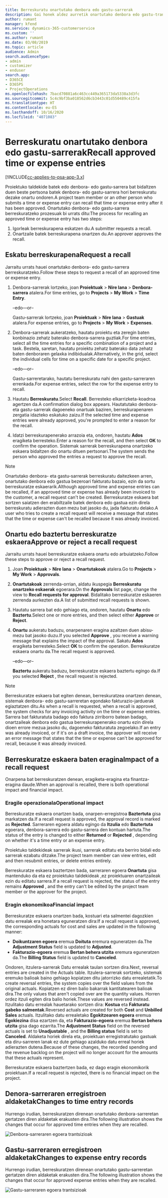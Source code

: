 ```yaml
---
title: Berreskuratu onartutako denbora edo gastu-sarrerak
description: Gai honek aldez aurretik onartutako denbora edo gastu-transakzioa berreskuratzeari buruzko informazioa eskaintzen du.
author: rumant
manager: kfend
ms.service: dynamics-365-customerservice
ms.custom: ''
ms.author: rumant
ms.date: 03/08/2019
ms.topic: article
audience: Admin
search.audienceType:
- admin
- customizer
- enduser
search.app:
- D365CE
- D365PS
- ProjectOperations
ms.openlocfilehash: 7bacd70881a6c463cc449a365173da5338a3d3fc
ms.sourcegitcommit: 5c4c9bf3ba018562d6cb3443c01d550489c415fa
ms.translationtype: HT
ms.contentlocale: eu-ES
ms.lasthandoff: 10/16/2020
ms.locfileid: "4071083"
---
```

# <a name="recall-approved-time-or-expense-entries"></a><span data-ttu-id="40d4e-103">Berreskuratu onartutako denbora edo gastu-sarrerak</span><span class="sxs-lookup"><span data-stu-id="40d4e-103">Recall approved time or expense entries</span></span>

[!INCLUDE[cc-applies-to-psa-app-3.x](../includes/cc-applies-to-psa-app-3x.md)]

<span data-ttu-id="40d4e-104">Proiektuko taldekide batek edo denbora- edo gastu-sarrera bat bidaltzen duen beste pertsona batek denbora- edo gastu-sarrera hori berreskuratu dezake onartu ondoren.</span><span class="sxs-lookup"><span data-stu-id="40d4e-104">A project team member or an other person who submits a time or expense entry can recall that time or expense entry after it has been approved.</span></span> <span data-ttu-id="40d4e-105">Onartutako denbora- edo gastu-sarrera berreskuratzeko prozesuak bi urrats ditu:</span><span class="sxs-lookup"><span data-stu-id="40d4e-105">The process for recalling an approved time or expense entry has two steps:</span></span>

1. <span data-ttu-id="40d4e-106">Igorleak berreskurapena eskatzen du.</span><span class="sxs-lookup"><span data-stu-id="40d4e-106">A submitter requests a recall.</span></span>
2. <span data-ttu-id="40d4e-107">Onartzaile batek berreskurapena onartzen du.</span><span class="sxs-lookup"><span data-stu-id="40d4e-107">An approver approves the recall.</span></span>

## <a name="request-a-recall"></a><span data-ttu-id="40d4e-108">Eskatu berreskurapena</span><span class="sxs-lookup"><span data-stu-id="40d4e-108">Request a recall</span></span>

<span data-ttu-id="40d4e-109">Jarraitu urrats hauei onartutako denbora- edo gastu-sarrera berreskuratzeko.</span><span class="sxs-lookup"><span data-stu-id="40d4e-109">Follow these steps to request a recall of an approved time or expense entry.</span></span>

1. <span data-ttu-id="40d4e-110">Denbora-sarrerak lortzeko, joan **Proiektuak** \> **Nire lana** \> **Denbora-sarrera** atalera.</span><span class="sxs-lookup"><span data-stu-id="40d4e-110">For time entries, go to **Projects** \> **My Work** \> **Time Entry**.</span></span>

    <span data-ttu-id="40d4e-111">–edo–</span><span class="sxs-lookup"><span data-stu-id="40d4e-111">–or–</span></span>

    <span data-ttu-id="40d4e-112">Gastu-sarrerak lortzeko, joan **Proiektuak** \> **Nire lana** \> **Gastuak** atalera.</span><span class="sxs-lookup"><span data-stu-id="40d4e-112">For expense entries, go to **Projects** \> **My Work** \> **Expenses**.</span></span>

2. <span data-ttu-id="40d4e-113">Denbora-sarrerak aukeratzeko, hautatu proiektu eta zeregin baten konbinazio zehatz baterako denbora-sarrera guztiak.</span><span class="sxs-lookup"><span data-stu-id="40d4e-113">For time entries, select all the time entries for a specific combination of a project and a task.</span></span> <span data-ttu-id="40d4e-114">Bestela, saretan, hautatu proiektu zehatz baterako data zehatz baten denboraren gelaxka indibidualak.</span><span class="sxs-lookup"><span data-stu-id="40d4e-114">Alternatively, in the grid, select the individual cells for time on a specific date for a specific project.</span></span>

    <span data-ttu-id="40d4e-115">–edo–</span><span class="sxs-lookup"><span data-stu-id="40d4e-115">–or–</span></span>

    <span data-ttu-id="40d4e-116">Gastu-sarreretarako, hautatu berreskuratu nahi den gastu-sarreraren errenkada.</span><span class="sxs-lookup"><span data-stu-id="40d4e-116">For expense entries, select the row for the expense entry to recall.</span></span>

3. <span data-ttu-id="40d4e-117">Hautatu **Berreskuratu**.</span><span class="sxs-lookup"><span data-stu-id="40d4e-117">Select **Recall**.</span></span> <span data-ttu-id="40d4e-118">Berresteko elkarrizketa-koadroa agertzen da.</span><span class="sxs-lookup"><span data-stu-id="40d4e-118">A confirmation dialog box appears.</span></span> <span data-ttu-id="40d4e-119">Hautatutako denbora- eta gastu-sarrerak dagoeneko onartuak baziren, berreskurapenaren zergatia idazteko eskatuko zaizu.</span><span class="sxs-lookup"><span data-stu-id="40d4e-119">If the selected time and expense entries were already approved, you're prompted to enter a reason for the recall.</span></span>
4. <span data-ttu-id="40d4e-120">Idatzi berreskurapenerako arrazoia eta, ondoren, hautatu **Ados** eragiketa berresteko.</span><span class="sxs-lookup"><span data-stu-id="40d4e-120">Enter a reason for the recall, and then select **OK** to confirm the operation.</span></span> <span data-ttu-id="40d4e-121">Sistemak sarrerak berreskurapena onartzeko eskaera bidaltzen dio onartu dituen pertsonari.</span><span class="sxs-lookup"><span data-stu-id="40d4e-121">The system sends the person who approved the entries a request to approve the recall.</span></span>

> [!NOTE]
> <span data-ttu-id="40d4e-122">Onartutako denbora- eta gastu-sarrerak berreskuratu daitezkeen arren, onartutako denbora edo gastua bezeroari fakturatu bazaio, ezin da sortu berreskuratze eskaerarik.</span><span class="sxs-lookup"><span data-stu-id="40d4e-122">Although approved time and expense entries can be recalled, if an approved time or expense has already been invoiced to the customer, a recall request can't be created.</span></span> <span data-ttu-id="40d4e-123">Berreskuratze eskaera bat sortzen saiatzen den erabiltzaile batek denbora edo gastua ezin direla berreskuratu adierazten duen mezu bat jasoko du, jada fakturatu delako.</span><span class="sxs-lookup"><span data-stu-id="40d4e-123">A user who tries to create a recall request will receive a message that states that the time or expense can't be recalled because it was already invoiced.</span></span>

## <a name="approve-or-reject-a-recall-request"></a><span data-ttu-id="40d4e-124">Onartu edo baztertu berreskuratze eskaera</span><span class="sxs-lookup"><span data-stu-id="40d4e-124">Approve or reject a recall request</span></span>

<span data-ttu-id="40d4e-125">Jarraitu urrats hauei berreskuratze eskaera onartu edo arbuiatzeko.</span><span class="sxs-lookup"><span data-stu-id="40d4e-125">Follow these steps to approve or reject a recall request.</span></span>

1. <span data-ttu-id="40d4e-126">Joan **Proiektuak** \> **Nire lana** \> **Onartutakoak** atalera.</span><span class="sxs-lookup"><span data-stu-id="40d4e-126">Go to **Projects** \> **My Work** \> **Approvals**.</span></span>
2. <span data-ttu-id="40d4e-127">**Onartutakoak** zerrenda-orrian, aldatu ikuspegia **Berreskuratu onartzeko eskaerak** egoerara.</span><span class="sxs-lookup"><span data-stu-id="40d4e-127">On the **Approvals** list page, change the view to **Recall requests for approval**.</span></span> <span data-ttu-id="40d4e-128">Bidalitako berreskuratze eskaeren zerrenda aurkezten da.</span><span class="sxs-lookup"><span data-stu-id="40d4e-128">A list of submitted recall requests is shown.</span></span>
3. <span data-ttu-id="40d4e-129">Hautatu sarrera bat edo gehiago eta, ondoren, hautatu **Onartu** edo **Baztertu**.</span><span class="sxs-lookup"><span data-stu-id="40d4e-129">Select one or more entries, and then select either **Approve** or **Reject**.</span></span>
4. <span data-ttu-id="40d4e-130">**Onartu** aukeratu baduzu, onarpenaren eragina azaltzen duen abisu-mezu bat jasoko duzu.</span><span class="sxs-lookup"><span data-stu-id="40d4e-130">If you selected **Approve** , you receive a warning message that explains the impact of the approval.</span></span> <span data-ttu-id="40d4e-131">Sakatu **Ados** eragiketa berresteko.</span><span class="sxs-lookup"><span data-stu-id="40d4e-131">Select **OK** to confirm the operation.</span></span> <span data-ttu-id="40d4e-132">Berreskuratze eskaera onartu da.</span><span class="sxs-lookup"><span data-stu-id="40d4e-132">The recall request is approved.</span></span>

    <span data-ttu-id="40d4e-133">–edo–</span><span class="sxs-lookup"><span data-stu-id="40d4e-133">–or–</span></span>

    <span data-ttu-id="40d4e-134">**Baztertu** aukeratu baduzu, berreskuratze eskaera baztertu egingo da.</span><span class="sxs-lookup"><span data-stu-id="40d4e-134">If you selected **Reject** , the recall request is rejected.</span></span>

> [!NOTE]
> <span data-ttu-id="40d4e-135">Berreskuratze eskaera bat egiten denean, berreskuratzea onartzen denean, sistemak denbora- edo gastu-sarreretan egondako fakturazio-jarduerak egiaztatzen ditu.</span><span class="sxs-lookup"><span data-stu-id="40d4e-135">As when a recall is requested, when a recall is approved, the system checks for any invoicing activity on the time or expense entries.</span></span> <span data-ttu-id="40d4e-136">Sarrera bat fakturatuta badago edo faktura zirriborro batean badago, onartzaileak denbora edo gastua berreskurapenerako onartu ezin direla dioen errore mezua jasoko du, dagoeneko fakturatuta zegoelako.</span><span class="sxs-lookup"><span data-stu-id="40d4e-136">If an entry was already invoiced, or if it's on a draft invoice, the approver will receive an error message that states that the time or expense can't be approved for recall, because it was already invoiced.</span></span>

## <a name="impact-of-a-recall-request"></a><span data-ttu-id="40d4e-137">Berreskuratze eskaera baten eragina</span><span class="sxs-lookup"><span data-stu-id="40d4e-137">Impact of a recall request</span></span>

<span data-ttu-id="40d4e-138">Onarpena bat berreskuratzen denean, eragiketa-eragina eta finantza-eragina daude.</span><span class="sxs-lookup"><span data-stu-id="40d4e-138">When an approval is recalled, there is both operational impact and financial impact.</span></span>

### <a name="operational-impact"></a><span data-ttu-id="40d4e-139">Eragile operazionala</span><span class="sxs-lookup"><span data-stu-id="40d4e-139">Operational impact</span></span>

<span data-ttu-id="40d4e-140">Berreskuratze eskaera onartzen bada, onarpen-erregistroa **Baztertuta** gisa markatzen da.</span><span class="sxs-lookup"><span data-stu-id="40d4e-140">If a recall request is approved, the approval record is marked as **Rejected**.</span></span> <span data-ttu-id="40d4e-141">Sarreraren egoera aldatu egingo da **Itzulia** edo **Baztertuta** egoerara, denbora-sarrera edo gastu-sarrera den kontuan hartuta.</span><span class="sxs-lookup"><span data-stu-id="40d4e-141">The status of the entry is changed to either **Returned** or **Rejected** , depending on whether it's a time entry or an expense entry.</span></span>

<span data-ttu-id="40d4e-142">Proiektuko taldekideak sarrerak ikusi, sarrerak editatu eta berriro bidali edo sarrerak ezabatu ditzake.</span><span class="sxs-lookup"><span data-stu-id="40d4e-142">The project team member can view entries, edit and then resubmit entries, or delete entries entirely.</span></span>

<span data-ttu-id="40d4e-143">Berreskuratze eskaera baztertzen bada, sarreraren egoera **Onartuta** gisa mantenduko da eta ez proiektuko taldekideak ,ez proiektuaren onartzaileak ezin du editatu sarrera.</span><span class="sxs-lookup"><span data-stu-id="40d4e-143">If a recall request is rejected, the status of the entry remains **Approved** , and the entry can't be edited by the project team member or the approver for the project.</span></span>

### <a name="financial-impact"></a><span data-ttu-id="40d4e-144">Eragin ekonomikoa</span><span class="sxs-lookup"><span data-stu-id="40d4e-144">Financial impact</span></span>

<span data-ttu-id="40d4e-145">Berreskuratze eskaera onartzen bada, kostuari eta salmentei dagozkien datu errealak era honetara eguneratzen dira:</span><span class="sxs-lookup"><span data-stu-id="40d4e-145">If a recall request is approved, the corresponding actuals for cost and sales are updated in the following manner:</span></span>

- <span data-ttu-id="40d4e-146">**Doikuntzaren egoera** eremua **Doituta** eremura eguneratzen da.</span><span class="sxs-lookup"><span data-stu-id="40d4e-146">The **Adjustment Status** field is updated to **Adjusted**.</span></span>
- <span data-ttu-id="40d4e-147">**Fakturazio-egoera** eremua **Bertan behera utzita** eremura eguneratzen da.</span><span class="sxs-lookup"><span data-stu-id="40d4e-147">The **Billing Status** field is updated to **Canceled**.</span></span>

<span data-ttu-id="40d4e-148">Ondoren, itzulera-sarrerak Datu errealak taulan sortzen dira.</span><span class="sxs-lookup"><span data-stu-id="40d4e-148">Next, reversal entries are created in the Actuals table.</span></span> <span data-ttu-id="40d4e-149">Itzulera-sarrerak sortzeko, sistemak eremuko balioak baino gehiago kopiatzen ditu jatorrizko datu errealetatik.</span><span class="sxs-lookup"><span data-stu-id="40d4e-149">To create reversal entries, the system copies over the field values from the original actuals.</span></span> <span data-ttu-id="40d4e-150">Kopiatzen ez diren balio bakarrak kantitatearen balioak dira.</span><span class="sxs-lookup"><span data-stu-id="40d4e-150">The only values that aren't copied over are the quantity values.</span></span> <span data-ttu-id="40d4e-151">Horren ordez itzuli egiten dira balio horiek.</span><span class="sxs-lookup"><span data-stu-id="40d4e-151">These values are reversed instead.</span></span> <span data-ttu-id="40d4e-152">Itzulitako datu errealak hauetarako sortzen dira: **Kostua** eta **Fakturatu gabeko salmentak**.</span><span class="sxs-lookup"><span data-stu-id="40d4e-152">Reversed actuals are created for both **Cost** and **Unbilled Sales** actuals.</span></span> <span data-ttu-id="40d4e-153">Itzulitako datu errealetako **Egokitzearen egoera** eremua **Egokiezina** disa ezartzen da, eta **Fakturazio-egoera** eremua **Bertan behera utzita** gisa dago ezarrita.</span><span class="sxs-lookup"><span data-stu-id="40d4e-153">The **Adjustment Status** field on the reversed actuals is set to **Unadjustable** , and the **Billing status** field is set to **Canceled**.</span></span> <span data-ttu-id="40d4e-154">Aldaketa horiek direla eta, proiektuan erregistratutako gastuak eta diru-sarreren lanak ez dute gehiago azalduko datu erreal horiek adierazten dutena.</span><span class="sxs-lookup"><span data-stu-id="40d4e-154">Because of these changes, the recorded spending and the revenue backlog on the project will no longer account for the amounts that these actuals represent.</span></span>

<span data-ttu-id="40d4e-155">Berreskuratze eskaera baztertzen bada, ez dago eragin ekonomikorik proiektuan.</span><span class="sxs-lookup"><span data-stu-id="40d4e-155">If a recall request is rejected, there is no financial impact on the project.</span></span>

## <a name="changes-to-time-entry-records"></a><span data-ttu-id="40d4e-156">Denora-sarreraren erregistroen aldaketak</span><span class="sxs-lookup"><span data-stu-id="40d4e-156">Changes to time entry records</span></span>

<span data-ttu-id="40d4e-157">Hurrengo irudian, berreskuratzen direnean onartutako denbora-sarreretan gertatzen diren aldaketak erakusten dira.</span><span class="sxs-lookup"><span data-stu-id="40d4e-157">The following illustration shows the changes that occur for approved time entries when they are recalled.</span></span>

![Denbora-sarreraren egoera trantsizioak](media/TimeEntryStateTransitions.png)

## <a name="changes-to-expense-entry-records"></a><span data-ttu-id="40d4e-159">Gastu-sarreraren erregistroen aldaketak</span><span class="sxs-lookup"><span data-stu-id="40d4e-159">Changes to expense entry records</span></span>

<span data-ttu-id="40d4e-160">Hurrengo irudian, berreskuratzen direnean onartutako gastu-sarreretan gertatzen diren aldaketak erakusten dira.</span><span class="sxs-lookup"><span data-stu-id="40d4e-160">The following illustration shows the changes that occur for approved expense entries when they are recalled.</span></span>

![Gastu-sarreraren egoera trantsizioak](media/ExpenseEntryStateTransitions.png)
